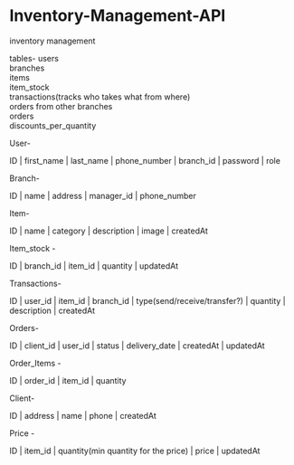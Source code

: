 # Inventory-Management-API

inventory management

tables-
users  
branches  
items  
item_stock  
transactions(tracks who takes what from where)  
orders from other branches  
orders  
discounts_per_quantity  

User-

ID | first_name | last_name | phone_number | branch_id | password | role

Branch-

ID | name | address | manager_id | phone_number

Item-

ID | name | category | description | image | createdAt

Item_stock - 

ID | branch_id | item_id | quantity | updatedAt

Transactions-

ID | user_id | item_id | branch_id | type(send/receive/transfer?) | quantity | description | createdAt

Orders-

ID | client_id | user_id | status | delivery_date | createdAt | updatedAt 

Order_Items - 

ID | order_id | item_id | quantity 

Client-

ID | address | name | phone | createdAt

Price -

ID |  item_id | quantity(min quantity for the price) | price | updatedAt

